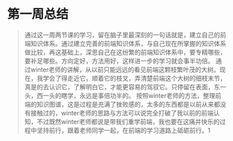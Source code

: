 # 第一周总结

> 通过这一周两节课的学习，留在脑子里最深刻的一句话就是，建立自己的前端知识体系。通过建立完善的前端知识体系，与自己现在所掌握的知识体系做比较，再这基础上，深思自己在这纷繁的前端知识体系中，要专精哪些，要补足哪些。方向定好，方法用好，这样进一步的学习就会事半功倍。
> 通过winter老师的讲解，从以前只能远远的看见前端这颗枝繁叶茂的大树。现在，我学会了得走近它，顺着它的枝叉，弄清楚前端这个大树的细枝末节，真是的去认识它，了解明白它，才能更容易的驾驭它。只停留在表面，东一头，西一头的瞎学，永远是事倍功半的。
> 按照winter老师的方法，整理前端的知识图谱，这是过程是充满了挫败感的，太多的东西都是以前从来都没有接触过的，winter老师的思路与方法可以说完全打破了我以前的前端认知，不过既然winter老师都说是带我们重学前端，我也要在这痛并快乐的过程中坚持前行，跟着老师同学一起，在前端的学习道路上砥砺前行。1




